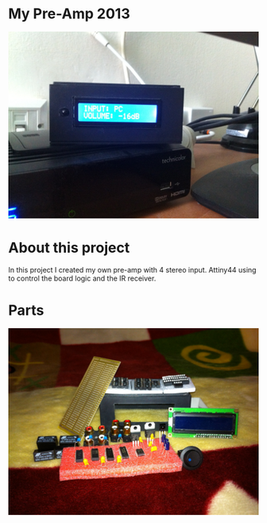My Pre-Amp 2013
=========================
![alt text](Images/IMG_2478.JPG "Final product")

About this project
==================
In this project I created my own pre-amp with 4 stereo input.
Attiny44 using to control the board logic and the IR receiver.

Parts
=====
![alt text](Images/IMG_2239.JPG "Parts")
